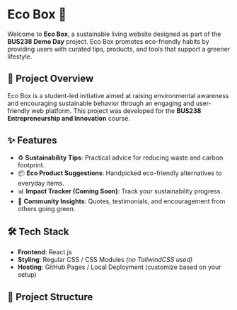 # Eco Box 🌱

Welcome to **Eco Box**, a sustainable living website designed as part of the **BUS238 Demo Day** project. Eco Box promotes eco-friendly habits by providing users with curated tips, products, and tools that support a greener lifestyle.

## 🚀 Project Overview

Eco Box is a student-led initiative aimed at raising environmental awareness and encouraging sustainable behavior through an engaging and user-friendly web platform. This project was developed for the **BUS238 Entrepreneurship and Innovation** course.

## ✨ Features

- ♻️ **Sustainability Tips**: Practical advice for reducing waste and carbon footprint.
- 📦 **Eco Product Suggestions**: Handpicked eco-friendly alternatives to everyday items.
- 📊 **Impact Tracker (Coming Soon)**: Track your sustainability progress.
- 💬 **Community Insights**: Quotes, testimonials, and encouragement from others going green.

## 🛠️ Tech Stack

- **Frontend**: React.js
- **Styling**: Regular CSS / CSS Modules *(no TailwindCSS used)*
- **Hosting**: GitHub Pages / Local Deployment (customize based on your setup)

## 📁 Project Structure